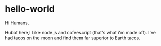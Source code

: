 # hello-world
Hi Humans,

Hubot here,I Like node.js and cofeescript (that's what i'm made off).
I've had tacos on the moon and find them far superior to Earth tacos.

